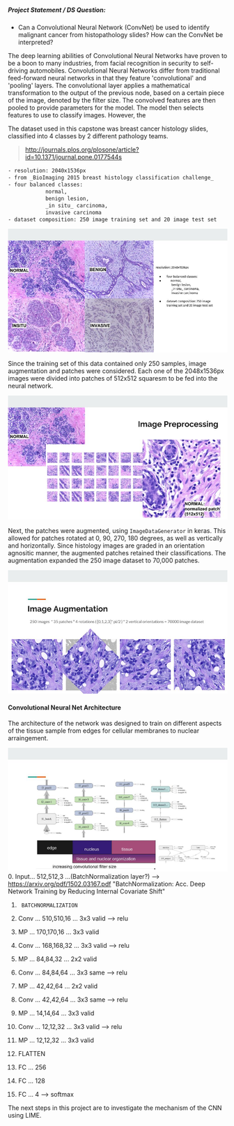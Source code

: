 
##### Project Statement / DS Question:
* Can a Convolutional Neural Network (ConvNet) be used to identify malignant cancer from histopathology slides? How can the ConvNet be interpreted?

The deep learning abilities of Convolutional Neural Networks have proven to be a boon to many industries, from facial recognition in security to self-driving automobiles. Convolutional Neural Networks differ from traditional feed-forward neural networks in that they feature 'convolutional' and 'pooling' layers. The convolutional layer applies a mathematical transformation to the output of the previous node, based on a certain piece of the image, denoted by the filter size. The convolved features are then pooled to provide parameters for the model. The model then selects features to use to classify images. However, the 

The dataset used in this capstone was breast cancer histology slides, classified into 4 classes by 2 different pathology teams.
>http://journals.plos.org/plosone/article?id=10.1371/journal.pone.0177544s

    - resolution: 2040x1536px
    - from _BioImaging 2015 breast histology classification challenge_
    - four balanced classes: 
                normal, 
                benign lesion, 
                _in situ_ carcinoma, 
                invasive carcinoma 
    - dataset composition: 250 image training set and 20 image test set
![Data Classes](classes.jpg)

Since the training set of this data contained only 250 samples, image augmentation and patches were considered. Each one of the 2048x1536px images were divided into patches of 512x512 squaresm to be fed into the neural network.

![Preprocessing](preprocessing.jpg)

Next, the patches were augmented, using `ImageDataGenerator` in keras. This allowed for patches rotated at 0, 90, 270, 180 degrees, as well as vertically and horizontally. Since histology images are graded in an orientation agnositic manner, the augmented patches retained their classifications. The augmentation expanded the 250 image dataset to 70,000 patches.

![Augmentation](augmentation.jpg)


#### Convolutional Neural Net Architecture

The architecture of the network was designed to train on different aspects of the tissue sample from edges for cellular membranes to nuclear arraingement.

![Architecture](cnn.jpg)
0. Input... 512,512,3  ...(BatchNormalization layer?) 
    --> https://arxiv.org/pdf/1502.03167.pdf 
        "BatchNormalization: Acc. Deep Network Training by Reducing Internal Covariate Shift"
1.      BATCHNORMALIZATION
2. Conv ... 510,510,16 ... 3x3 valid  --> relu

3. MP   ... 170,170,16 ... 3x3 valid
4. Conv ... 168,168,32 ... 3x3 valid  --> relu
5. MP   ... 84,84,32   ... 2x2 valid
6. Conv ... 84,84,64   ... 3x3 same   --> relu
7. MP   ... 42,42,64   ... 2x2 valid 
8. Conv ... 42,42,64   ... 3x3 same   --> relu
9. MP   ... 14,14,64   ... 3x3 valid
10. Conv ... 12,12,32  ... 3x3 valid  --> relu
11. MP  ... 12,12,32   ... 3x3 valid
12.    FLATTEN
13. FC  ... 256
14. FC  ... 128
15. FC  ... 4                         --> softmax



The next steps in this project are to investigate the mechanism of the CNN using LIME.
